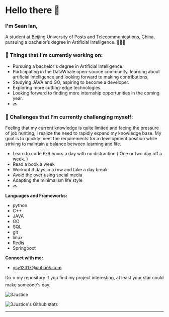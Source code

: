 # Hello there 👋 

### I'm Sean Ian, 

A student at Beijing University of Posts and Telecommunications, China, pursuing a bachelor’s degree in Artificial Intelligence. 👨🏻‍💻 


### 💼  Things that I'm currently working on: 
* Pursuing a bachelor's degree in Artificial Intelligence.
* Participating in the DataWhale open-source community, learning about artificial intelligence and looking forward to making contributions.
* Studying JAVA and GO, aspiring to become a   developer.
* Exploring more cutting-edge technologies.  
* Looking forward to finding more internship opportunities in the coming year.
* 🔜

### 🌱 Challenges that I’m currently challenging myself:
Feeling that my current knowledge is quite limited and facing the pressure of job hunting, I realize the need to rapidly expand my knowledge base. My goal is to quickly meet the requirements for a development position while striving to maintain a balance between learning and life.

* Learn to code 6-9 hours a day with no distraction ( One or two day off a week. ) 
* Read a book a week
* Workout 3 days in a row and take a day break 
* Avoid the over using social media
* Adapting the minimalism life style
* 🔜

 
 **Languages and Frameworks:**
* python
* C++
* JAVA
* GO
* SQL
* git
* linux
* Redis
* Springboot

**Connect with me:**
* ysy12317@outlook.com


Do ⭐ my repository if you find my project interesting, at least your star could make someone's day.  

<img src="https://komarev.com/ghpvc/?username=3Justice" alt="3Justice" />

![3Justice's Github stats](https://github-readme-stats.vercel.app/api?username=3Justice&show_icons=true)

---
